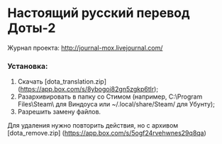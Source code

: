 Настоящий русский перевод Доты-2
================================

Журнал проекта: http://journal-mox.livejournal.com/

### Установка:
1. Скачать [dota_translation.zip] (https://app.box.com/s/8ybogoi82gn5zgkp6tlr);
2. Разархивировать в папку со Стимом (например, C:\Program Files\Steam\ для Виндоуса или ~/.local/share/Steam/ для Убунту);
3. Разрешить замену файлов.

Для удаления нужно повторить действия, но с архивом [dota_remove.zip] (https://app.box.com/s/5ogf24rvehwnes29q8qa)